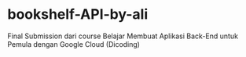 # bookshelf-API-by-ali
Final Submission dari course Belajar Membuat Aplikasi Back-End untuk Pemula dengan Google Cloud (Dicoding)
